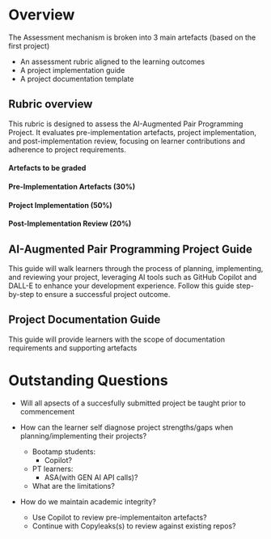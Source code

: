 # Overview
The Assessment mechanism is broken into 3 main artefacts (based on the first project)
- An assessment rubric aligned to the learning outcomes
- A project implementation guide
- A project documentation template


## Rubric overview
This rubric is designed to assess the AI-Augmented Pair Programming Project. It evaluates pre-implementation artefacts, project implementation, and post-implementation review, focusing on learner contributions and adherence to project requirements.

####  Artefacts to be graded
#### Pre-Implementation Artefacts (30%)
#### Project Implementation (50%)
#### Post-Implementation Review (20%)




## AI-Augmented Pair Programming Project Guide
This guide will walk learners through the process of planning, implementing, and reviewing your project, leveraging AI tools such as GitHub Copilot and DALL-E to enhance your development experience. Follow this guide step-by-step to ensure a successful project outcome.




## Project Documentation Guide
This guide will provide learners with the scope of documentation requirements and supporting artefacts







# Outstanding Questions
- Will all apsects of a succesfully submitted project be taught prior to commencement
  
- How can the learner self diagnose project strengths/gaps when planning/implementing their projects?
  - Bootamp students:
    - Copilot?
  - PT learners:
    - ASA(with GEN AI API calls)?
  -  What are the limitations?

- How do we maintain academic integrity?
  - Use Copilot to review pre-implementaiton artefacts?
  - Continue with Copyleaks(s) to review against existing repos?  
      
         
